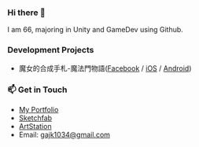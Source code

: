 ### Hi there 👋

I am 66, majoring in Unity and GameDev using Github.

### Development Projects
- 魔女的合成手札-魔法門物語([Facebook](https://www.facebook.com/profile.php?id=100083201228575) / [iOS](https://apps.apple.com/tw/app/%E9%AD%94%E5%A5%B3%E3%81%AE%E5%90%88%E6%88%90%E6%89%8B%E6%9C%AD-%E9%AD%94%E6%B3%95%E9%96%80%E7%89%A9%E8%AA%9E/id1632033245) / [Android](https://play.google.com/store/apps/details?id=com.soft_world.mycard.WitchTrainee&pcampaignid=web_share))

### 📫 Get in Touch
- [My Portfolio](https://66cn.notion.site/5f6d5150281a48a0b50aa3911264dbf5?pvs=4)
- [Sketchfab](https://sketchfab.com/cn66)
- [ArtStation](https://www.artstation.com/cn66)
- Email: gajk1034@gmail.com

<!--
**gajk1034/gajk1034** is a ✨ _special_ ✨ repository because its `README.md` (this file) appears on your GitHub profile.

Here are some ideas to get you started:

- 🔭 I’m currently working on ...
- 🌱 I’m currently learning ...
- 👯 I’m looking to collaborate on ...
- 🤔 I’m looking for help with ...
- 💬 Ask me about ...
- 📫 How to reach me: ...
- 😄 Pronouns: ...
- ⚡ Fun fact: ...
-->
